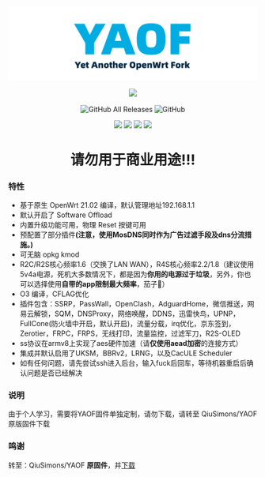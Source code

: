<p align="center">
<img width="768" src="https://raw.githubusercontent.com/QiuSimons/Others/master/YAOF.png" >
</p>
<p align="center">
<img src="https://forthebadge.com/images/badges/built-with-love.svg">
<p>
<p align="center">
<img alt="GitHub All Releases" src="https://img.shields.io/github/downloads/QiuSimons/YAOF/total?style=for-the-badge">
<img alt="GitHub" src="https://img.shields.io/github/license/QiuSimons/YAOF?style=for-the-badge">
<p>
<p align="center">
<img src="https://github.com/QiuSimons/YAOF/workflows/R2C-OpenWrt/badge.svg">
<img src="https://github.com/QiuSimons/YAOF/workflows/R2S-OpenWrt/badge.svg">
<img src="https://github.com/QiuSimons/YAOF/workflows/R4S-OpenWrt/badge.svg">
<img src="https://github.com/QiuSimons/YAOF/workflows/X86-OpenWrt/badge.svg">
<p>


<h1 align="center">请勿用于商业用途!!!</h1>



### 特性

- 基于原生 OpenWrt 21.02 编译，默认管理地址192.168.1.1
- 默认开启了 Software Offload
- 内置升级功能可用，物理 Reset 按键可用
- 预配置了部分插件<b>(注意，使用MosDNS同时作为广告过滤手段及dns分流措施。)</b>
- 可无脑 opkg kmod
- R2C/R2S核心频率1.6（交换了LAN WAN），R4S核心频率2.2/1.8（建议使用5v4a电源，死机大多数情况下，都是因为<b>你用的电源过于垃圾</b>，另外，你也可以选择使用<b>自带的app限制最大频率</b>，茄子🍆）
- O3 编译，CFLAG优化
- 插件包含：SSRP，PassWall，OpenClash，AdguardHome，微信推送，网易云解锁，SQM，DNSProxy，网络唤醒，DDNS，迅雷快鸟，UPNP，FullCone(防火墙中开启，默认开启)，流量分载，irq优化，京东签到，Zerotier，FRPC，FRPS，无线打印，流量监控，过滤军刀，R2S-OLED
- ss协议在armv8上实现了aes硬件加速（请<b>仅使用aead加密</b>的连接方式）
- 集成并默认启用了UKSM，BBRv2，LRNG，以及CacULE Scheduler
- 如有任何问题，请先尝试ssh进入后台，输入fuck后回车，等待机器重启后确认问题是否已经解决

### 说明

由于个人学习，需要将YAOF固件单独定制，请勿下载，请转至 QiuSimons/YAOF 原版固件下载

### 鸣谢

转至：QiuSimons/YAOF <b>原固件</b>，并[下载](https://github.com/QiuSimons/R2S-R4S-OpenWrt/releases)
